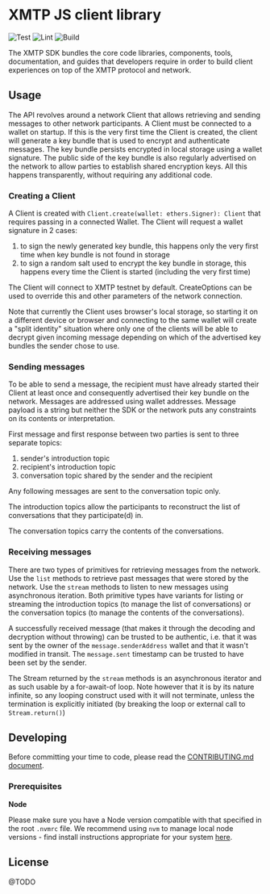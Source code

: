 # XMTP JS client library

![Test](https://github.com/xmtp/xmtp-js/actions/workflows/test.yml/badge.svg)
![Lint](https://github.com/xmtp/xmtp-js/actions/workflows/lint.yml/badge.svg)
![Build](https://github.com/xmtp/xmtp-js/actions/workflows/build.yml/badge.svg)

The XMTP SDK bundles the core code libraries, components, tools, documentation, and guides that developers require in order to build client experiences on top of the XMTP protocol and network.

## Usage

The API revolves around a network Client that allows retrieving and sending messages to other network participants. A Client must be connected to a wallet on startup. If this is the very first time the Client is created, the client will generate a key bundle that is used to encrypt and authenticate messages. The key bundle persists encrypted in local storage using a wallet signature. The public side of the key bundle is also regularly advertised on the network to allow parties to establish shared encryption keys. All this happens transparently, without requiring any additional code.

### Creating a Client

A Client is created with `Client.create(wallet: ethers.Signer): Client` that requires passing in a connected Wallet. The Client will request a wallet signature in 2 cases:

1. to sign the newly generated key bundle, this happens only the very first time when key bundle is not found in storage
2. to sign a random salt used to encrypt the key bundle in storage, this happens every time the Client is started (including the very first time)

The Client will connect to XMTP testnet by default. CreateOptions can be used to override this and other parameters of the network connection.

Note that currently the Client uses browser's local storage, so starting it on a different device or browser and connecting to the same wallet will create a "split identity" situation where only one of the clients will be able to decrypt given incoming message depending on which of the advertised key bundles the sender chose to use.

### Sending messages

To be able to send a message, the recipient must have already started their Client at least once and consequently advertised their key bundle on the network. Messages are addressed using wallet addresses. Message payload is a string but neither the SDK or the network puts any constraints on its contents or interpretation.

First message and first response between two parties is sent to three separate topics:

1. sender's introduction topic
2. recipient's introduction topic
3. conversation topic shared by the sender and the recipient

Any following messages are sent to the conversation topic only.

The introduction topics allow the participants to reconstruct the list of conversations that they participate(d) in.

The conversation topics carry the contents of the conversations.

### Receiving messages

There are two types of primitives for retrieving messages from the network. Use the `list` methods to retrieve past messages that were stored by the network. Use the `stream` methods to listen to new messages using asynchronous iteration. Both primitive types have variants for listing or streaming the introduction topics (to manage the list of conversations) or the conversation topics (to manage the contents of the conversations).

A successfully received message (that makes it through the decoding and decryption without throwing) can be trusted to be authentic, i.e. that it was sent by the owner of the `message.senderAddress` wallet and that it wasn't modified in transit. The `message.sent` timestamp can be trusted to have been set by the sender.

The Stream returned by the `stream` methods is an asynchronous iterator and as such usable by a for-await-of loop. Note however that it is by its nature infinite, so any looping construct used with it will not terminate, unless the termination is explicitly initiated (by breaking the loop or external call to `Stream.return()`)

## Developing

Before committing your time to code, please read the [CONTRIBUTING.md document](https://github.com/xmtp/xmtp-js/blob/main/CONTRIBUTING.md).

### Prerequisites

**Node**

Please make sure you have a Node version compatible with that specified in the root `.nvmrc` file. We recommend using `nvm` to manage local node versions - find install instructions appropriate for your system [here](https://github.com/nvm-sh/nvm#installing-and-updating).

## License

@TODO
